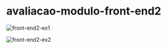 # avaliacao-modulo-front-end2
![front-end2-ex1](https://github.com/David-Chavier/avaliacao-modulo-front-end2/assets/115047948/d800bab0-256e-4924-89ab-39f6139d9bbf)

![front-end2-ex2](https://github.com/David-Chavier/avaliacao-modulo-front-end2/assets/115047948/9f1e5073-df2c-4f22-89bb-3f5d1438e2dd)
